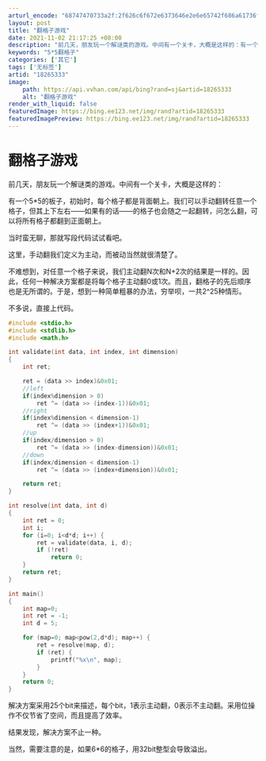 ```yaml
---
arturl_encode: "68747470733a2f:2f626c6f672e6373646e2e6e65742f686a61736f6e32303432:2f61727469636c652f64657461696c732f3138323635333333"
layout: post
title: "翻格子游戏"
date: 2021-11-02 21:17:25 +08:00
description: "前几天，朋友玩一个解谜类的游戏。中间有一个关卡，大概是这样的：有一个5*5的板子，初始时，每个格子都"
keywords: "5*5翻格子"
categories: ['其它']
tags: ['无标签']
artid: "18265333"
image:
    path: https://api.vvhan.com/api/bing?rand=sj&artid=18265333
    alt: "翻格子游戏"
render_with_liquid: false
featuredImage: https://bing.ee123.net/img/rand?artid=18265333
featuredImagePreview: https://bing.ee123.net/img/rand?artid=18265333
---
```


# 翻格子游戏

前几天，朋友玩一个解谜类的游戏。中间有一个关卡，大概是这样的：

有一个5*5的板子，初始时，每个格子都是背面朝上。我们可以手动翻转任意一个格子，但其上下左右——如果有的话——的格子也会随之一起翻转，问怎么翻，可以将所有格子都翻到正面朝上。

当时蛮无聊，那就写段代码试试看吧。

这里，手动翻我们定义为主动，而被动当然就很清楚了。

不难想到，对任意一个格子来说，我们主动翻N次和N+2次的结果是一样的。因此，任何一种解决方案都是将每个格子主动翻0或1次。而且，翻格子的先后顺序也是无所谓的。于是，想到一种简单粗暴的办法，穷举呗，一共2^25种情形。

不多说，直接上代码。

```cpp
#include <stdio.h>
#include <stdlib.h>
#include <math.h>

int validate(int data, int index, int dimension)
{
	int ret;

	ret = (data >> index)&0x01;
	//left
	if(index%dimension > 0)
		ret ^= (data >> (index-1))&0x01;
	//right
	if(index%dimension < dimension-1)
		ret ^= (data >> (index+1))&0x01;
	//up
	if(index/dimension > 0)
		ret ^= (data >> (index-dimension))&0x01;
	//down
	if(index/dimension < dimension-1)
		ret ^= (data >> (index+dimension))&0x01;

	return ret;
}

int resolve(int data, int d)
{
	int ret = 0;
	int i;
	for (i=0; i<d*d; i++) {
		ret = validate(data, i, d);
		if (!ret)
			return 0;
	}
	return ret;
}

int main()
{
	int map=0;
	int ret = -1;
	int d = 5;

	for (map=0; map<pow(2,d*d); map++) {
		ret = resolve(map, d);
		if (ret) {
			printf("%x\n", map);
		}
	}
	return 0;
}
```

  

解决方案采用25个bit来描述，每个bit，1表示主动翻，0表示不主动翻。采用位操作不仅节省了空间，而且提高了效率。

结果发现，解决方案不止一种。

当然，需要注意的是，如果6*6的格子，用32bit整型会导致溢出。